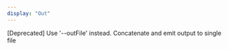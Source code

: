 ```yaml
---
display: "Out"
---
```


[Deprecated] Use '--outFile' instead. Concatenate and emit output to single file
